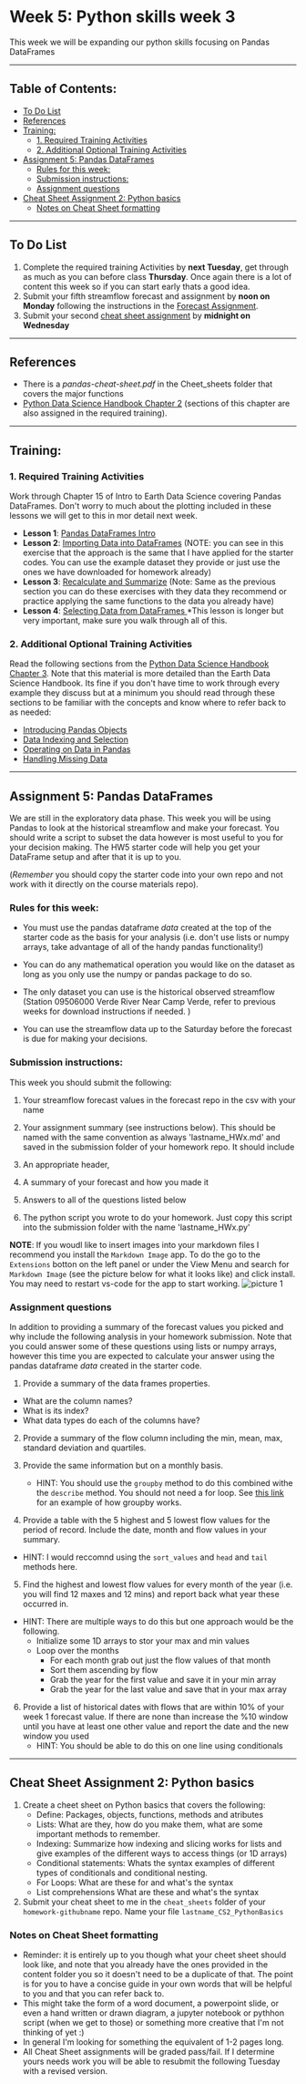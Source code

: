 # Week 5: Python skills week 3<!-- omit in toc -->
This week we will be expanding our python skills focusing on Pandas DataFrames
____
## Table of Contents: <!-- omit in toc -->
- [To Do List](#to-do-list)
- [References](#references)
- [Training:](#training)
  - [1. Required Training Activities](#1-required-training-activities)
  - [2. Additional Optional Training Activities](#2-additional-optional-training-activities)
- [Assignment 5: Pandas DataFrames](#assignment-5-pandas-dataframes)
  - [Rules for this week:](#rules-for-this-week)
  - [Submission instructions:](#submission-instructions)
  - [Assignment questions](#assignment-questions)
- [Cheat Sheet Assignment 2: Python basics](#cheat-sheet-assignment-2-python-basics)
  - [Notes on Cheat Sheet formatting](#notes-on-cheat-sheet-formatting)
___
## To Do List
1. Complete the required training Activities by **next Tuesday**, get through as much as you can before class **Thursday**. Once again there is a lot of content this week so if you can start early  thats a good idea.
2. Submit your fifth streamflow forecast and assignment by **noon on Monday** following the instructions in the [ Forecast Assignment](#assignment-5-pandas-dataframes).
3. Submit your second [cheat sheet assignment](#cheat-sheet-assignment2-python-basics) by **midnight on Wednesday**

___
## References
- There is a *pandas-cheat-sheet.pdf* in the Cheet_sheets folder  that covers the major functions
- [Python Data Science Handbook Chapter 2](https://jakevdp.github.io/PythonDataScienceHandbook/02.00-introduction-to-numpy.html) (sections of this chapter are also assigned in the required training).
___
## Training:
### 1. Required Training Activities
Work through Chapter 15 of Intro to Earth Data Science covering Pandas DataFrames. Don't worry to much about the plotting included in these lessons we will get to this in mor detail next week. 
   - **Lesson 1**: [Pandas DataFrames Intro](https://www.earthdatascience.org/courses/intro-to-earth-data-science/scientific-data-structures-python/pandas-dataframes/)
   - **Lesson 2**: [Importing Data into DataFrames](https://www.earthdatascience.org/courses/intro-to-earth-data-science/scientific-data-structures-python/pandas-dataframes/import-csv-files-pandas-dataframes/) (NOTE: you can see in this exercise that the approach is the same that I have applied for the starter codes. You can use the example dataset they provide or just use the ones we have downloaded for homework already)
   - **Lesson 3**: [Recalculate and Summarize](https://www.earthdatascience.org/courses/intro-to-earth-data-science/scientific-data-structures-python/pandas-dataframes/run-calculations-summary-statistics-pandas-dataframes/) (Note: Same as the previous section you can do these exercises with they data they recommend or practice applying the same functions to the data you already have)
   - **Lesson 4**: [Selecting Data from DataFrames ](https://www.earthdatascience.org/courses/intro-to-earth-data-science/scientific-data-structures-python/pandas-dataframes/indexing-filtering-data-pandas-dataframes/) *This lesson is longer but very  important, make sure you walk through all of this.

### 2. Additional Optional Training Activities
Read the following sections from the [Python Data Science Handbook Chapter 3](ttps://jakevdp.github.io/PythonDataScienceHandbook/index.html). Note that this material is more detailed than the Earth Data Science Handbook. Its fine if you don't have time to work through every example they discuss but at a minimum you should read through these sections to be familiar with the concepts and know where to refer back to as needed:
   - [Introducing Pandas Objects](https://jakevdp.github.io/PythonDataScienceHandbook/03.01-introducing-pandas-objects.html)
   - [Data Indexing and Selection](https://jakevdp.github.io/PythonDataScienceHandbook/03.02-data-indexing-and-selection.html)
   - [Operating on Data in Pandas](https://jakevdp.github.io/PythonDataScienceHandbook/03.03-operations-in-pandas.html)
   - [Handling Missing Data](https://jakevdp.github.io/PythonDataScienceHandbook/03.04-missing-values.html)

___
## Assignment 5: Pandas DataFrames
We are still in the exploratory data phase. This week you will be using Pandas to look  at the historical streamflow and make your forecast. You should write a script to subset the data however is most useful to you for your decision making. The HW5 starter code will help you get your DataFrame setup and after that it is up to you.

(*Remember* you should copy the starter code into your own repo and not work with it directly on the course materials repo).

### Rules for this week:
- You must use the pandas dataframe *data* created at the top of the starter code as the basis for your analysis (i.e. don't use lists or numpy arrays, take advantage of all of the handy pandas functionality!)

- You can do any mathematical operation you would like on the dataset as long as you only use the numpy or pandas package to do so.  

- The only dataset you can use is the historical observed streamflow (Station 09506000 Verde River Near Camp Verde, refer to previous weeks for download instructions if needed. )

- You can use the streamflow data up to the Saturday before the forecast is due for making your decisions.

### Submission instructions:
This week you should submit the following:

1. Your streamflow forecast values in the forecast repo in the csv with your name

2. Your assignment summary (see instructions below). This should be named with the same convention  as always 'lastname_HWx.md' and saved in the submission folder of your homework repo.  It should include
  1. An appropriate header,
  2. A summary of your forecast and how you made it
  3. Answers to all of the questions listed below

3. The python script you wrote to do your homework.  Just copy this script into the submission folder with the name 'lastname_HWx.py'

**NOTE**: If you woudl like to insert images into your markdown files I recommend you install the `Markdown Image` app.  To do the go to the `Extensions` botton on the left panel or under the View Menu and search for `Markdown Image` (see the picture below for what it looks like) and click install. You may need to restart vs-code for the app to start working. 
![picture 1](../../images/6df9e57f09c9cbc4af896046260514094567ec9fb0be64331b089a9b18b4c2ed.png)  


### Assignment questions
In addition to providing a summary of the forecast values you picked and why include the following analysis in your homework submission. Note that you could answer some of these questions using lists or numpy arrays, however this time you are expected to calculate your answer using the pandas dataframe *data* created in the starter code.

1. Provide a summary of the data frames properties.
  - What are the column names?
  - What is its index?
  - What data types do each of the columns have?

2. Provide a summary of the flow column including the min, mean, max, standard deviation and quartiles.

3. Provide the same information but on a monthly basis. 
   - HINT: You should use the `groupby` method to do this combined withe the `describe` method. You should not need a for loop. See [this link](https://www.geeksforgeeks.org/python-pandas-dataframe-groupby/) for an example of how groupby works.

4. Provide a table with the 5 highest and 5 lowest flow
values for  the period of record. Include the date, month and flow values in your summary.
  - HINT: I would reccomnd using the `sort_values` and `head` and `tail` methods here. 

5.  Find the highest and lowest flow  values for every month of the year (i.e. you will find 12 maxes and 12 mins) and report back what year these occurred in.
   - HINT: There are multiple ways to do this but one approach would be the following. 
     - Initialize some 1D arrays to stor your max and min values
     - Loop over the months 
       - For each month grab out just the flow values of that month
       - Sort them ascending by flow
       - Grab the year for the first value and save it in your min array
       - Grab the year for the last value and save that in your max array 

6. Provide a list of historical dates with flows that are within 10% of your week 1 forecast value. If there are none than increase the %10 window until you have at least one other  value and report the date and the new window you used
   - HINT: You should be able to do this on one line using conditionals

___
## Cheat Sheet Assignment 2: Python basics
1. Create a cheet sheet on Python basics that covers the following: 
   - Define: Packages, objects, functions, methods and atributes
   - Lists: What are they, how do you make them, what are some important methods to remember.
   - Indexing: Summarize how indexing and slicing works for lists and give examples of the different ways to access things (or 1D arrays)
   - Conditional statements:  Whats the syntax examples of different types of conditionals and conditional nesting. 
   - For Loops: What are these for and what's the syntax
   - List comprehensions  What are these and what's the syntax
2. Submit your cheat sheet to me in the `cheat_sheets` folder of your `homework-githubname` repo. Name your file `lastname_CS2_PythonBasics`

### Notes on Cheat Sheet formatting
- Reminder: it is entirely up to you though what your cheet sheet should look like, and note that you already have the ones provided in the content folder you so it doesn't need to be a duplicate of that. The point is for you to have a concise guide in your own words that will be helpful to you and that you can refer back to.
- This might take the form of a word document, a powerpoint slide, or even a hand written or drawn diagram, a jupyter notebook or pythhon script (when we get to those) or something more creative that I'm not thinking of yet :)
- In general I'm looking for something the equivalent of 1-2 pages long.
- All Cheat Sheet assignments will be graded pass/fail. If I determine yours needs work you will be able to resubmit the following Tuesday with a revised version.
